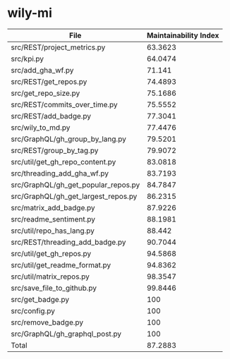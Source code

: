 # wily-mi

| File                                |   Maintainability Index |
| --- | --- |
| src/REST/project_metrics.py         |                 63.3623 |
| src/kpi.py                          |                 64.0474 |
| src/add_gha_wf.py                   |                 71.141  |
| src/REST/get_repos.py               |                 74.4893 |
| src/get_repo_size.py                |                 75.1686 |
| src/REST/commits_over_time.py       |                 75.5552 |
| src/REST/add_badge.py               |                 77.3041 |
| src/wily_to_md.py                   |                 77.4476 |
| src/GraphQL/gh_group_by_lang.py     |                 79.5201 |
| src/REST/group_by_tag.py            |                 79.9072 |
| src/util/get_gh_repo_content.py     |                 83.0818 |
| src/threading_add_gha_wf.py         |                 83.7193 |
| src/GraphQL/gh_get_popular_repos.py |                 84.7847 |
| src/GraphQL/gh_get_largest_repos.py |                 86.2315 |
| src/matrix_add_badge.py             |                 87.9226 |
| src/readme_sentiment.py             |                 88.1981 |
| src/util/repo_has_lang.py           |                 88.442  |
| src/REST/threading_add_badge.py     |                 90.7044 |
| src/util/get_gh_repos.py            |                 94.5868 |
| src/util/get_readme_format.py       |                 94.8362 |
| src/util/matrix_repos.py            |                 98.3547 |
| src/save_file_to_github.py          |                 99.8446 |
| src/get_badge.py                    |                100      |
| src/config.py                       |                100      |
| src/remove_badge.py                 |                100      |
| src/GraphQL/gh_graphql_post.py      |                100      |
| Total                               |                 87.2883 |
